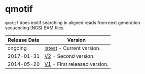 # qmotif

`qmotif` does motif searching in 
aligned reads from next generation sequencing (NGS) BAM files.

Release Date | Version
------------ | --------
ongoing   | [latest](qmotif_github) - Current version.
2017-01-31   | [V2](qmotif_1_2) - Second version.
2014-05-20   | [V1](qmotif_1_0) - First released version.
